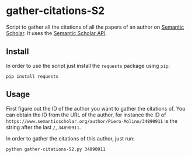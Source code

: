 # gather-citations-S2
Script to gather all the citations of all the papers of an author on [Semantic Scholar](https://www.semanticscholar.org).
It uses the [Semantic Scholar API](https://api.semanticscholar.org).

## Install

In order to use the script just install the `requests` package using `pip`:

```
pip install requests
```

## Usage

First figure out the ID of the author you want to gather the citations of.
You can obtain the ID from the URL of the author, for instance the ID of `https://www.semanticscholar.org/author/Piero-Molino/34890911` is the string after the last `/`, `34890911`.

In order to gather the citations of this author, just run:

```
python gather-citations-S2.py 34890911
```
